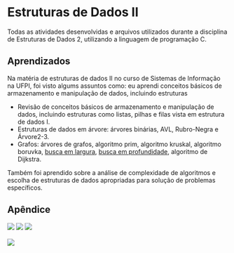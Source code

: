 
# Estruturas de Dados II

Todas as atividades desenvolvidas e arquivos utilizados durante a disciplina de Estruturas de Dados 2, utilizando a linguagem de programação C.


## Aprendizados

Na matéria de estruturas de dados II no curso de Sistemas de Informação na UFPI, foi visto algums assuntos como: eu aprendi conceitos básicos de armazenamento e manipulação de dados, incluindo estruturas 
+ Revisão de conceitos básicos de armazenamento e manipulação de dados, incluindo estruturas como listas, pilhas e filas vista em estrutura de dados I.
+ Estruturas de dados em árvore: árvores binárias, AVL, Rubro-Negra e Árvore2-3.
+ Grafos: árvores de grafos, algoritmo prim, algoritmo kruskal, algoritmo boruvka, [busca em largura](https://github.com/dayangomes/estruturas-de-dados-II/tree/main/atv_laboratorio_06), [busca em profundidade](https://github.com/dayangomes/estruturas-de-dados-II/tree/main/atv_laboratorio_06), algoritmo de Dijkstra.

Também foi aprendido sobre a análise de complexidade de algoritmos e escolha de estruturas de dados apropriadas para solução de problemas específicos.





## Apêndice

<div>
  <a href="https://github.com/dayangomes/estruturas-de-dados-II/blob/main/Trab_2_Avaliacao/Trab2_ED2_Dayan/questao_2.c"><img src="https://img.shields.io/badge/C-Rubro--Negra-red"></a>
  <a href="https://github.com/dayangomes/estruturas-de-dados-II/blob/main/Arv23_Atualizado.c"><img src="https://img.shields.io/badge/C-%C3%81rvore2--3-blue"></a>
  <a href="https://github.com/dayangomes/estruturas-de-dados-II/blob/main/Trab_3_Avaliacao/Dijkstra_3Avl.c"><img src="https://img.shields.io/badge/C-Dijkstra-sucess"></a>
</div>

<br>
<img src="https://img.shields.io/badge/M%C3%A9dia%20Final%3A-9.2-blueviolet">
